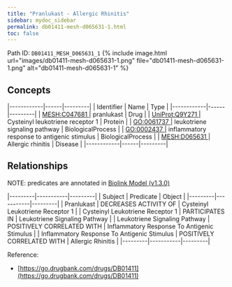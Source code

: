 ```yaml
---
title: "Pranlukast - Allergic Rhinitis"
sidebar: mydoc_sidebar
permalink: db01411-mesh-d065631-1.html
toc: false 
---
```



Path ID: `DB01411_MESH_D065631_1`
{% include image.html url="images/db01411-mesh-d065631-1.png" file="db01411-mesh-d065631-1.png" alt="db01411-mesh-d065631-1" %}

## Concepts

|------------|------|---------|
| Identifier | Name | Type    |
|------------|------|---------|
| <a href="https://identifiers.org/MESH:C047681">MESH:C047681 </a> | pranlukast | Drug |
| <a href="https://identifiers.org/UniProt:Q9Y271">UniProt:Q9Y271 </a> | Cysteinyl leukotriene receptor 1 | Protein |
| <a href="https://identifiers.org/GO:0061737">GO:0061737 </a> | leukotriene signaling pathway | BiologicalProcess |
| <a href="https://identifiers.org/GO:0002437">GO:0002437 </a> | inflammatory response to antigenic stimulus | BiologicalProcess |
| <a href="https://identifiers.org/MESH:D065631">MESH:D065631 </a> | Allergic rhinitis | Disease |
|------------|------|---------|

## Relationships


NOTE: predicates are annotated in <a href="https://github.com/biolink/biolink-model/releases/tag/v1.3.0">Biolink Model (v1.3.0)</a>

|---------|-----------|---------|
| Subject | Predicate | Object  |
|---------|-----------|---------|
| Pranlukast | DECREASES ACTIVITY OF | Cysteinyl Leukotriene Receptor 1 |
| Cysteinyl Leukotriene Receptor 1 | PARTICIPATES IN | Leukotriene Signaling Pathway |
| Leukotriene Signaling Pathway | POSITIVELY CORRELATED WITH | Inflammatory Response To Antigenic Stimulus |
| Inflammatory Response To Antigenic Stimulus | POSITIVELY CORRELATED WITH | Allergic Rhinitis |
|---------|-----------|---------|

Reference: 
  - [https://go.drugbank.com/drugs/DB01411](https://go.drugbank.com/drugs/DB01411)

